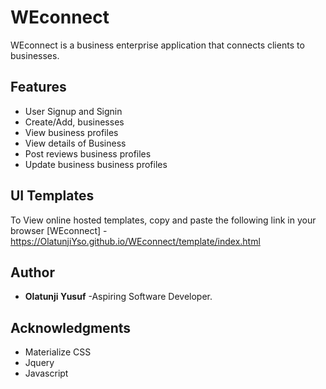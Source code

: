 

# WEconnect
WEconnect is a business enterprise application that connects clients to businesses.


## Features
- User Signup and Signin
- Create/Add, businesses
- View business profiles
- View details of Business
- Post reviews business profiles
- Update business business profiles

## UI Templates
To View online hosted templates, copy and paste the following link in your browser
[WEconnect] - https://OlatunjiYso.github.io/WEconnect/template/index.html 


## Author
* **Olatunji Yusuf** -Aspiring Software Developer.

## Acknowledgments
* Materialize CSS
* Jquery
* Javascript
